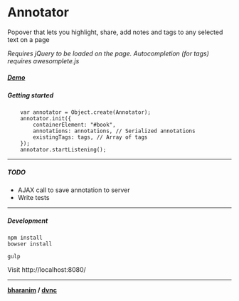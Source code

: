 # Annotator

Popover that lets you highlight, share, add notes and tags to any selected text on a page

*Requires jQuery to be loaded on the page. Autocompletion (for tags) requires awesomplete.js*

##### [Demo](http://dvnc.github.io/annotator)



##### Getting started

```
    var annotator = Object.create(Annotator);
    annotator.init({
        containerElement: "#book",
        annotations: annotations, // Serialized annotations
        existingTags: tags, // Array of tags
    });
    annotator.startListening();

```

---------------

##### TODO
- AJAX call to save annotation to server
- Write tests

---------------


##### Development
```
npm install
bowser install
```

```
gulp
```

Visit http://localhost:8080/


---------------
**[bharanim](https://twitter.com/bharani91) / [dvnc](http://www.designventures.com/)**
